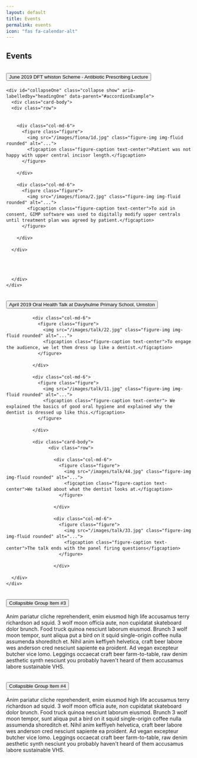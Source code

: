 ```yaml
---
layout: default
title: Events
permalink: events
icon: "fas fa-calendar-alt"
---
```

## Events

<div class="accordion" id="accordionExample">
  <div class="card">
    <div class="card-header" id="headingOne">
      <h2 class="mb-0">
        <button class="btn btn-link" type="button" data-toggle="collapse" data-target="#collapseOne" aria-expanded="true" aria-controls="collapseOne">
          June 2019 DFT whiston Scheme - Antibiotic Prescribing Lecture
        </button>
      </h2>
    </div>

    <div id="collapseOne" class="collapse show" aria-labelledby="headingOne" data-parent="#accordionExample">
      <div class="card-body">
      <div class="row">


        <div class="col-md-6">
          <figure class="figure">
            <img src="/images/fiona/1d.jpg" class="figure-img img-fluid rounded" alt="...">
            <figcaption class="figure-caption text-center">Patient was not happy with upper central incisor length.</figcaption>
          </figure>

        </div>

        <div class="col-md-6">
          <figure class="figure">
            <img src="/images/fiona/2.jpg" class="figure-img img-fluid rounded" alt="...">
            <figcaption class="figure-caption text-center">To aid in consent, GIMP software was used to digitally modify upper centrals until treatment plan was agreed by patient.</figcaption>
          </figure>

        </div>

      </div>




      </div>
    </div>
  </div>
  <div class="card">
    <div class="card-header" id="headingTwo">
      <h2 class="mb-0">
        <button class="btn btn-link collapsed" type="button" data-toggle="collapse" data-target="#collapseTwo" aria-expanded="false" aria-controls="collapseTwo">
          April 2019 Oral Health Talk at Davyhulme Primary School, Urmston
        </button>
      </h2>
    </div>
    <div id="collapseTwo" class="collapse" aria-labelledby="headingTwo" data-parent="#accordionExample">
      <div class="card-body">
            <div class="row">

              <div class="col-md-6">
                <figure class="figure">
                  <img src="/images/talk/22.jpg" class="figure-img img-fluid rounded" alt="...">
                  <figcaption class="figure-caption text-center">To engage the audience, we let them dress up like a dentist.</figcaption>
                </figure>

              </div>

              <div class="col-md-6">
                <figure class="figure">
                  <img src="/images/talk/11.jpg" class="figure-img img-fluid rounded" alt="...">
                  <figcaption class="figure-caption text-center"> We explained the basics of good oral hygiene and explained why the dentist is dressed up like this.</figcaption>
                </figure>

              </div>

              <div class="card-body">
                    <div class="row">

                      <div class="col-md-6">
                        <figure class="figure">
                          <img src="/images/talk/44.jpg" class="figure-img img-fluid rounded" alt="...">
                          <figcaption class="figure-caption text-center">We talked about what the dentist looks at.</figcaption>
                        </figure>

                      </div>

                      <div class="col-md-6">
                        <figure class="figure">
                          <img src="/images/talk/33.jpg" class="figure-img img-fluid rounded" alt="...">
                          <figcaption class="figure-caption text-center">The talk ends with the panel firing questions</figcaption>
                        </figure>

                      </div>

      </div>
    </div>
  </div>


  <div class="card">
    <div class="card-header" id="headingThree">
      <h2 class="mb-0">
        <button class="btn btn-link collapsed" type="button" data-toggle="collapse" data-target="#collapseThree" aria-expanded="false" aria-controls="collapseThree">
          Collapsible Group Item #3
        </button>
      </h2>
    </div>
    <div id="collapseThree" class="collapse" aria-labelledby="headingThree" data-parent="#accordionExample">
      <div class="card-body">
        Anim pariatur cliche reprehenderit, enim eiusmod high life accusamus terry richardson ad squid. 3 wolf moon officia aute, non cupidatat skateboard dolor brunch. Food truck quinoa nesciunt laborum eiusmod. Brunch 3 wolf moon tempor, sunt aliqua put a bird on it squid single-origin coffee nulla assumenda shoreditch et. Nihil anim keffiyeh helvetica, craft beer labore wes anderson cred nesciunt sapiente ea proident. Ad vegan excepteur butcher vice lomo. Leggings occaecat craft beer farm-to-table, raw denim aesthetic synth nesciunt you probably haven't heard of them accusamus labore sustainable VHS.
      </div>
    </div>
  </div>

  <div class="card">
    <div class="card-header" id="headingFour">
      <h2 class="mb-0">
        <button class="btn btn-link collapsed" type="button" data-toggle="collapse" data-target="#collapseFour" aria-expanded="false" aria-controls="collapseFour">
          Collapsible Group Item #4
        </button>
      </h2>
    </div>
    <div id="collapseFour" class="collapse" aria-labelledby="headingFour" data-parent="#accordionExample">
      <div class="card-body">
        Anim pariatur cliche reprehenderit, enim eiusmod high life accusamus terry richardson ad squid. 3 wolf moon officia aute, non cupidatat skateboard dolor brunch. Food truck quinoa nesciunt laborum eiusmod. Brunch 3 wolf moon tempor, sunt aliqua put a bird on it squid single-origin coffee nulla assumenda shoreditch et. Nihil anim keffiyeh helvetica, craft beer labore wes anderson cred nesciunt sapiente ea proident. Ad vegan excepteur butcher vice lomo. Leggings occaecat craft beer farm-to-table, raw denim aesthetic synth nesciunt you probably haven't heard of them accusamus labore sustainable VHS.
      </div>
    </div>
  </div>

</div>

